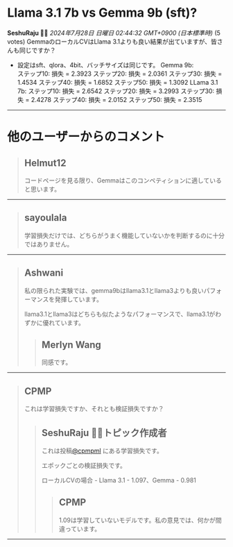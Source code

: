 # Llama 3.1 7b vs Gemma 9b (sft)?
**SeshuRaju 🧘‍♂️** *2024年7月28日 日曜日 02:44:32 GMT+0900 (日本標準時)* (5 votes)
GemmaのローカルCVはLlama 3.1よりも良い結果が出ていますが、皆さんも同じですか？
- 設定はsft、qlora、4bit、バッチサイズは同じです。
Gemma 9b:  
  ステップ10: 損失 = 2.3923
  ステップ20: 損失 = 2.0361
  ステップ30: 損失 = 1.4534
  ステップ40: 損失 = 1.6852
  ステップ50: 損失 = 1.3092
LLama 3.1 7b:
  ステップ10: 損失 = 2.6542
  ステップ20: 損失 = 3.2993
  ステップ30: 損失 = 2.4278
  ステップ40: 損失 = 2.0152
  ステップ50: 損失 = 2.3515
---
 # 他のユーザーからのコメント
> ## Helmut12
> 
> コードページを見る限り、Gemmaはこのコンペティションに適していると思います。
> 
> 
> 
---
> ## sayoulala
> 
> 学習損失だけでは、どちらがうまく機能していないかを判断するのに十分ではありません。
> 
> 
> 
---
> ## Ashwani
> 
> 私の限られた実験では、gemma9bはllama3.1とllama3よりも良いパフォーマンスを発揮しています。
> 
> llama3.1とllama3はどちらも似たようなパフォーマンスで、llama3.1がわずかに優れています。
> 
> 
> 
> > ## Merlyn Wang
> > 
> > 同感です。
> > 
> > 
> > 
---
> ## CPMP
> 
> これは学習損失ですか、それとも検証損失ですか？
> 
> 
> 
> > ## SeshuRaju 🧘‍♂️トピック作成者
> > 
> > これは投稿[@cpmpml](https://www.kaggle.com/cpmpml) にある学習損失です。
> > 
> > エポックごとの検証損失です。
> > 
> >   ローカルCVの場合 - Llama 3.1 - 1.097、Gemma - 0.981
> > 
> > 
> > 
> > > ## CPMP
> > > 
> > > 1.09は学習していないモデルです。私の意見では、何かが間違っています。
> > > 
> > > 
> > > 
---

